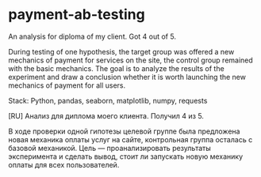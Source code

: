 # payment-ab-testing
An analysis for diploma of my client. Got 4 out of 5.

During testing of one hypothesis, the target group was offered a new mechanics of payment for services on the site, the control group remained with the basic mechanics. The goal is to analyze the results of the experiment and draw a conclusion whether it is worth launching the new mechanics of payment for all users.

Stack: Python, pandas, seaborn, matplotlib, numpy, requests

[RU]
Анализ для диплома моего клиента. Получил 4 из 5.

В ходе проверки одной гипотезы целевой группе была предложена новая механика оплаты услуг на сайте, контрольная группа осталась с базовой механикой. Цель — проанализировать результаты эксперимента и сделать вывод, стоит ли запускать новую механику оплаты для всех пользователей.
